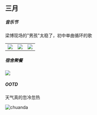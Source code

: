 ## 三月

##### 音乐节

梁博现场的"男孩"太稳了，初中单曲循环的歌

|                                               |                                               |                                               |
| :-------------------------------------------: | :-------------------------------------------: | --------------------------------------------- |
| ![](C:\Users\PC\Pictures\github\liangbo1.jpg) | ![](C:\Users\PC\Pictures\github\liangbo2.jpg) | ![](C:\Users\PC\Pictures\github\lengjing.jpg) |

##### 宿舍聚餐

![](C:\Users\PC\Pictures\github\huoguo.jpg)

##### OOTD

天气真的忽冷忽热

![chuanda](C:\Users\PC\Pictures\github\chuanda.jpg)
